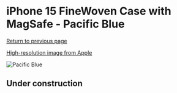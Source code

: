 # iPhone 15 FineWoven Case with MagSafe - Pacific Blue

[Return to previous page](/iphone_15)

[High-resolution image from Apple](https://store.storeimages.cdn-apple.com/8756/as-images.apple.com/is/MT3G3?wid=4500&hei=4500&fmt=png)

<div style="width: 512px"><img src="/almost_uncompressed/MT3G3.webp" alt="Pacific Blue"></div>

## Under construction
